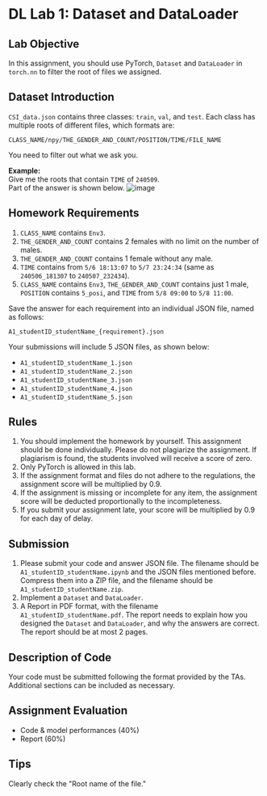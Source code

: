 # DL Lab 1: Dataset and DataLoader

## Lab Objective
In this assignment, you should use PyTorch, `Dataset` and `DataLoader` in `torch.nn` to filter the root of files we assigned.

## Dataset Introduction
`CSI_data.json` contains three classes: `train`, `val`, and `test`. Each class has multiple roots of different files, which formats are:

`CLASS_NAME/npy/THE_GENDER_AND_COUNT/POSITION/TIME/FILE_NAME`

You need to filter out what we ask you.

**Example:**  
Give me the roots that contain `TIME` of `240509`.  
Part of the answer is shown below.
![image](https://github.com/user-attachments/assets/c9210671-2466-4cca-9476-0155d150b777)

## Homework Requirements
1. `CLASS_NAME` contains `Env3`.
2. `THE_GENDER_AND_COUNT` contains 2 females with no limit on the number of males.
3. `THE_GENDER_AND_COUNT` contains 1 female without any male.
4. `TIME` contains from `5/6 18:13:07` to `5/7 23:24:34` (same as `240506_181307` to `240507_232434`).
5. `CLASS_NAME` contains `Env3`, `THE_GENDER_AND_COUNT` contains just 1 male, `POSITION` contains `5_posi`, and `TIME` from `5/8 09:00` to `5/8 11:00`.

Save the answer for each requirement into an individual JSON file, named as follows:

`A1_studentID_studentName_{requirement}.json`

Your submissions will include 5 JSON files, as shown below:

- `A1_studentID_studentName_1.json`
- `A1_studentID_studentName_2.json`
- `A1_studentID_studentName_3.json`
- `A1_studentID_studentName_4.json`
- `A1_studentID_studentName_5.json`

## Rules
1. You should implement the homework by yourself. This assignment should be done individually. Please do not plagiarize the assignment. If plagiarism is found, the students involved will receive a score of zero.
2. Only PyTorch is allowed in this lab.
3. If the assignment format and files do not adhere to the regulations, the assignment score will be multiplied by 0.9.
4. If the assignment is missing or incomplete for any item, the assignment score will be deducted proportionally to the incompleteness.
5. If you submit your assignment late, your score will be multiplied by 0.9 for each day of delay.

## Submission
1. Please submit your code and answer JSON file. The filename should be `A1_studentID_studentName.ipynb` and the JSON files mentioned before. Compress them into a ZIP file, and the filename should be `A1_studentID_studentName.zip`.
2. Implement a `Dataset` and `DataLoader`.
3. A Report in PDF format, with the filename `A1_studentID_studentName.pdf`. The report needs to explain how you designed the `Dataset` and `DataLoader`, and why the answers are correct. The report should be at most 2 pages.

## Description of Code
Your code must be submitted following the format provided by the TAs. Additional sections can be included as necessary.

## Assignment Evaluation
- Code & model performances (40%)
- Report (60%)

## Tips
Clearly check the "Root name of the file."

